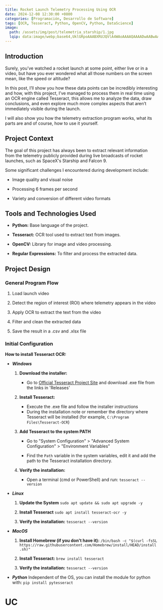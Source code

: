 ```yaml
---
title: Rocket Launch Telemetry Processing Using OCR
date: 2024-12-08 12:30:00 +0800
categories: [Programación, Desarrollo de Software]
tags: [OCR, Tesseract, Python, OpenCV, Python, DataScience]
image:
  path: /assets/img/post/telemetria_starship/1.jpg
  lqip: data:image/webp;base64,UklGRpoAAABXRUJQVlA4WAoAAAAQAAAADwAABwAAQUxQSDIAAAARL0AmbZurmr57yyIiqE8oiG0bejIYEQTgqiDA9vqnsUSI6H+oAERp2HZ65qP/VIAWAFZQOCBCAAAA8AEAnQEqEAAIAAVAfCWkAALp8sF8rgRgAP7o9FDvMCkMde9PK7euH5M1m6VWoDXf2FkP3BqV0ZYbO6NA/VFIAAAA
---
```


## Introduction 

Surely, you’ve watched a rocket launch at some point, either live or in a video, but have you ever wondered what all those numbers on the screen mean, like the speed or altitude?


In this post, I’ll show you how these data points can be incredibly interesting and how, with this project, I’ve managed to process them in real time using an OCR engine called Tesseract, this allows me to analyze the data, draw conclusions, and even explore much more complex aspects that aren’t immediately visible during the launch.

I will also show you how the telemetry extraction program works, what its parts are and of course, how to use it yourself.

## Project Context

The goal of this project has always been to extract relevant information from the telemetry publicly provided during live broadcasts of rocket launches, such as SpaceX's Starship and Falcon 9.

Some significant challenges I encountered during development include:

- Image quality and visual noise

- Processing 6 frames per second

- Variety and conversion of different video formats

## Tools and Technologies Used

- **Python:** Base language of the project.

- **Tesseract:** OCR tool used to extract text from images.

- **OpenCV:** Library for image and video processing.

- **Regular Expressions:** To filter and process the extracted data.

## Project Design

### **General Program Flow**

  1. Load launch video

  2. Detect the region of interest (ROI) where telemetry appears in the video

  3. Apply OCR to extract the text from the video

  4. Filter and clean the extracted data

  5. Save the result in a .csv and .xlsx file

### **Initial Configuration**

**How to install Tesseract OCR:**

- ***Windows***
  1. **Download the installer:**
      - Go to [Official Tesseract Project Site](https://github.com/tesseract-ocr/tesseract) and download .exe file from the links in 'Releases'

  2. **Install Tesseract:**
      - Execute the .exe file and follow the installer instructions
      - During the installation note or remember the directory where Tesseract will be installed (for example, `C:\Program Files\Tesseract-OCR`)

  3. **Add Tesseract to the system PATH**
      - Go to "System Configuration" > "Advanced System Configuration" > "Environment Variables"

      - Find the `Path` variable in the system variables, edit it and add the path to the Tesseract installation directory.

  4. **Verify the installation:**   
      - Open a terminal (cmd or PowerShell) and run:
      `tesseract --version`

- ***Linux***
  1. **Update the System**
  `sudo apt update && sudo apt upgrade -y`

  2. **Install Tesseract**
  `sudo apt install tesseract-ocr -y`

  3. **Verify the installation:**
  `tesseract --version`

- ***MacOS***
  1. **Install Homebrew (if you don't have it):**
  `/bin/bash -c "$(curl -fsSL https://raw.githubusercontent.com/Homebrew/install/HEAD/install.sh)"`

  2. **Install Tesseract:**
  `brew install tesseract`

  3. **Verify the installation:**
  `tesseract --version`

- ***Python***
    Independent of the OS, you can install the module for python with:
    `pip install pytesseract` 








# UC
